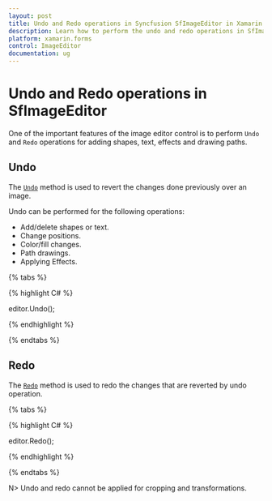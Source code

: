```yaml
---
layout: post
title: Undo and Redo operations in Syncfusion SfImageEditor in Xamarin.Forms
description: Learn how to perform the undo and redo operations in SfImageEditor control for Xamarin.Forms platform
platform: xamarin.forms
control: ImageEditor
documentation: ug
---
```


# Undo and Redo operations in SfImageEditor

One of the important features of the image editor control is to perform `Undo` and `Redo` operations for adding shapes, text, effects and drawing paths. 

## Undo

The [`Undo`](https://help.syncfusion.com/cr/cref_files/xamarin/Syncfusion.SfImageEditor.XForms~Syncfusion.SfImageEditor.XForms.SfImageEditor~Undo.html) method is used to revert the changes done previously over an image.

Undo can be performed for the following operations:

* Add/delete shapes or text.
* Change positions.
* Color/fill changes.
* Path drawings.
* Applying Effects.

{% tabs %}

{% highlight C# %}

editor.Undo();

{% endhighlight %}

{% endtabs %}

## Redo

The [`Redo`](https://help.syncfusion.com/cr/cref_files/xamarin/Syncfusion.SfImageEditor.XForms~Syncfusion.SfImageEditor.XForms.SfImageEditor~Redo.html) method is used to redo the changes that are reverted by undo operation.

{% tabs %}

{% highlight C# %}

editor.Redo();

{% endhighlight %}

{% endtabs %}

N> Undo and redo cannot be applied for cropping and transformations.
